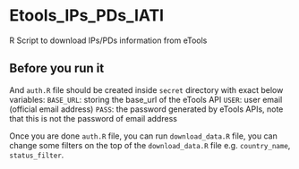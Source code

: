 # Etools_IPs_PDs_IATI
R Script to download IPs/PDs information from eTools
## Before you run it
And `auth.R` file should be created inside `secret` directory with exact below variables: 
`BASE_URL`:   storing the base_url of the eTools API
`USER`: user email (official email address)
`PASS`: the password generated by eTools APIs, note that this is not the password of email address

Once you are done `auth.R` file, you can run `download_data.R` file, you can change some filters 
on the top of the `download_data.R` file e.g. `country_name`, `status_filter`. 